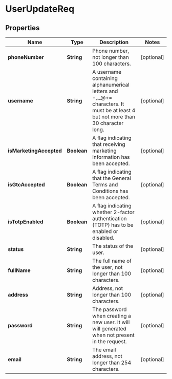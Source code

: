 
# UserUpdateReq

## Properties
Name | Type | Description | Notes
------------ | ------------- | ------------- | -------------
**phoneNumber** | **String** | Phone number, not longer than 100 characters. |  [optional]
**username** | **String** | A username containing alphanumerical letters and -,._@+&#x3D; characters. It must be at least 4 but not more than 30 character long. |  [optional]
**isMarketingAccepted** | **Boolean** | A flag indicating that receiving marketing information has been accepted. |  [optional]
**isGtcAccepted** | **Boolean** | A flag indicating that the General Terms and Conditions has been accepted. |  [optional]
**isTotpEnabled** | **Boolean** | A flag indicating whether 2-factor authentication (TOTP) has to be enabled or disabled. |  [optional]
**status** | **String** | The status of the user. |  [optional]
**fullName** | **String** | The full name of the user, not longer than 100 characters. |  [optional]
**address** | **String** | Address, not longer than 100 characters. |  [optional]
**password** | **String** | The password when creating a new user. It will will generated when not present in the request. |  [optional]
**email** | **String** | The email address, not longer than 254 characters. |  [optional]



